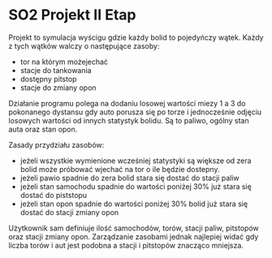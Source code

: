 # SO2 Projekt II Etap

Projekt to symulacja wyścigu gdzie każdy bolid to pojedyńczy wątek. Każdy z tych wątków walczy o następujące zasoby:
* tor na którym możejechać
* stacje do tankowania
* dostępny pitstop
* stacje do zmiany opon

Działanie programu polega na dodaniu losowej wartości miezy 1 a 3 do pokonanego dystansu gdy auto porusza się po torze i jednocześnie odjęciu losowych wartości od innych statystyk bolidu. Są to paliwo, ogólny stan auta oraz stan opon. <br>

Zasady przydziału zasobów:
* jeżeli wszystkie wymienione wcześniej statystyki są większe od zera bolid może próbować wjechać na tor o ile będzie dostepny.
* jeżeli pawio spadnie do zera bolid stara się dostać do stacji paliw
* jeżeli stan samochodu spadnie do wartości poniżej 30% już stara się dostać do piststopu 
* jeżeli stan opon spadnie do wartości poniżej 30% bolid już stara się dostać do stacji zmiany opon

Użytkownik sam definiuje ilość samochodów, torów, stacji paliw, pitstopów oraz stacji zmiany opon. Zarządzanie zasobami jednak najlepiej widać gdy liczba torów i aut jest podobna a stacji i pitstopów znacząco mniejsza.
